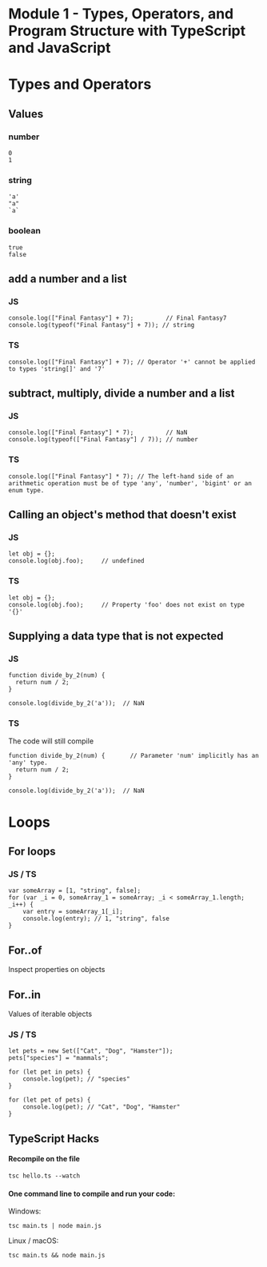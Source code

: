 # Module 1 - Types, Operators, and Program Structure with TypeScript and JavaScript

# Types and Operators
## Values
### number
```
0
1
```
### string
```
'a'
"a"
`a`
```
### boolean
```
true
false
```

## add a number and a list
### JS

```
console.log(["Final Fantasy"] + 7);         // Final Fantasy7
console.log(typeof("Final Fantasy"] + 7)); // string
```
### TS

```
console.log(["Final Fantasy"] + 7); // Operator '+' cannot be applied to types 'string[]' and '7'
```

## subtract, multiply, divide a number and a list
### JS
```
console.log(["Final Fantasy"] * 7);         // NaN
console.log(typeof(["Final Fantasy"] / 7)); // number
```
### TS
```
console.log(["Final Fantasy"] * 7); // The left-hand side of an arithmetic operation must be of type 'any', 'number', 'bigint' or an enum type.
```

## Calling an object's method that doesn't exist
### JS
```
let obj = {};
console.log(obj.foo);     // undefined
```
### TS
```
let obj = {};
console.log(obj.foo);     // Property 'foo' does not exist on type '{}'
```

## Supplying a data type that is not expected
### JS
```
function divide_by_2(num) {
  return num / 2;
}

console.log(divide_by_2('a'));  // NaN
```
### TS
The code will still compile
```
function divide_by_2(num) {       // Parameter 'num' implicitly has an 'any' type.
  return num / 2;
}

console.log(divide_by_2('a'));  // NaN
```

# Loops

## For loops
### JS / TS
```
var someArray = [1, "string", false];
for (var _i = 0, someArray_1 = someArray; _i < someArray_1.length; _i++) {
    var entry = someArray_1[_i];
    console.log(entry); // 1, "string", false
}
```
## For..of
Inspect properties on objects
## For..in
Values of iterable objects
### JS / TS
```
let pets = new Set(["Cat", "Dog", "Hamster"]);
pets["species"] = "mammals";

for (let pet in pets) {
    console.log(pet); // "species"
}

for (let pet of pets) {
    console.log(pet); // "Cat", "Dog", "Hamster"
}
```


## TypeScript Hacks

#### Recompile on the file
```
tsc hello.ts --watch
```

#### One command line to compile and run your code:
Windows:
```
tsc main.ts | node main.js
```
Linux / macOS:
```
tsc main.ts && node main.js
```

